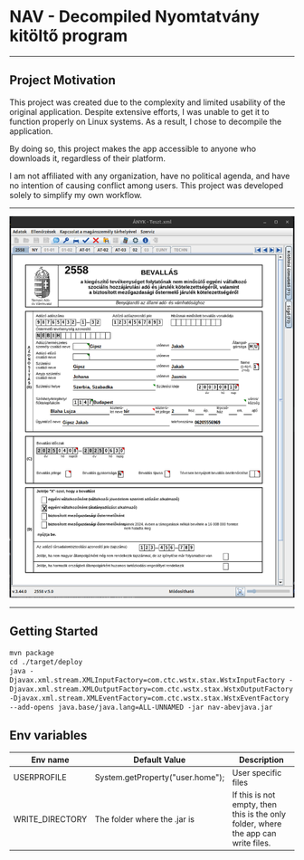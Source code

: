 # NAV - Decompiled Nyomtatvány kitöltő program

---

## Project Motivation


This project was created due to the complexity and limited usability of the original application. Despite extensive efforts, I was unable to get it to function properly on Linux systems. As a result, I chose to decompile the application.

By doing so, this project makes the app accessible to anyone who downloads it, regardless of their platform.

I am not affiliated with any organization, have no political agenda, and have no intention of causing conflict among users. This project was developed solely to simplify my own workflow.

---

![img.png](media/img.png)

---

## Getting Started


```shell
mvn package
cd ./target/deploy
java -Djavax.xml.stream.XMLInputFactory=com.ctc.wstx.stax.WstxInputFactory -Djavax.xml.stream.XMLOutputFactory=com.ctc.wstx.stax.WstxOutputFactory -Djavax.xml.stream.XMLEventFactory=com.ctc.wstx.stax.WstxEventFactory --add-opens java.base/java.lang=ALL-UNNAMED -jar nav-abevjava.jar
```

## Env variables

| Env name        | Default Value                    | Description                                                                        |
|-----------------|----------------------------------|------------------------------------------------------------------------------------|
| USERPROFILE     | System.getProperty("user.home"); | User specific files                                                                |
| WRITE_DIRECTORY | The folder where the .jar is     | If this is not empty, then this is the only folder, where the app can write files. |
